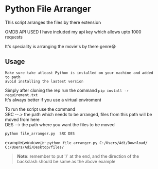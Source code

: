 # Python File Arranger

This script arranges the files by there extension

OMDB API USED
I have included my api key which allows upto 1000 requests 

It's speciality is arranging the movie's by there genre😁 

## Usage
```
Make sure take atleast Python is installed on your machine and added to path
avoid installing the lastest version
```
Simply after cloning the rep run the command ```pip install -r requirement.txt```</br>
It's always better if you use a virtual enviroment<br/>

To run the script use the command </br>
SRC --.> the path which needs to be arranged, files from this path will be moved from here</br>
DES --> the path where you want the files to be moved</br>
```
python file_arranger.py  SRC DES
```
example(windows):- ```python file_arranger.py C:/Users/Adi/Download/ C:/Users/Adi/Desktop/files/```
> **Note:** remember to put '/' at the end, and the direction of the backslash should be same as the above example
